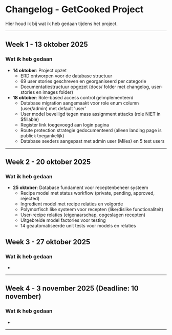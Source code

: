 # Changelog - GetCooked Project

Hier houd ik bij wat ik heb gedaan tijdens het project.

---

## Week 1 - 13 oktober 2025

### Wat ik heb gedaan
- **14 oktober**: Project opzet
  - ERD ontworpen voor de database structuur
  - 69 user stories geschreven en georganiseerd per categorie
  - Documentatiestructuur opgezet (docs/ folder met changelog, user-stories en images folder)
- **18 oktober**: Role-based access control geïmplementeerd
  - Database migration aangemaakt voor role enum column (user/admin) met default 'user'
  - User model beveiligd tegen mass assignment attacks (role NIET in $fillable)
  - Register link toegevoegd aan login pagina
  - Route protection strategie gedocumenteerd (alleen landing page is publiek toegankelijk)
  - Database seeders aangepast met admin user (Miles) en 5 test users

---


## Week 2 - 20 oktober 2025

### Wat ik heb gedaan
- **25 oktober**: Database fundament voor receptenbeheer systeem
  - Recipe model met status workflow (private, pending, approved, rejected)
  - Ingredient model met recipe relaties en volgorde
  - Polymorfisch like systeem voor recepten (like/dislike functionaliteit)
  - User-recipe relaties (eigenaarschap, opgeslagen recepten)
  - Uitgebreide model factories voor testing
  - 14 geautomatiseerde unit tests voor models en relaties


## Week 3 - 27 oktober 2025

### Wat ik heb gedaan
-


---

## Week 4 - 3 november 2025 (Deadline: 10 november)

### Wat ik heb gedaan
-

---
